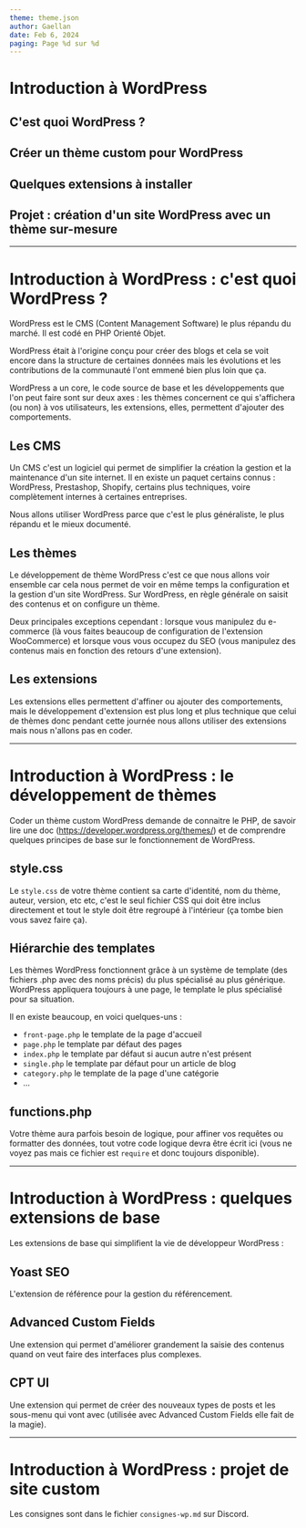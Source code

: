 ```yaml
---
theme: theme.json
author: Gaellan
date: Feb 6, 2024
paging: Page %d sur %d
---
```


# Introduction à WordPress

## C'est quoi WordPress ?

## Créer un thème custom pour WordPress

## Quelques extensions à installer

## Projet : création d'un site WordPress avec un thème sur-mesure

---

# Introduction à WordPress : c'est quoi WordPress ?

WordPress est le CMS (Content Management Software) le plus répandu du marché. Il est codé en PHP Orienté Objet.

WordPress était à l'origine conçu pour créer des blogs et cela se voit encore dans la structure de certaines données mais les évolutions et les contributions de la communauté l'ont emmené bien plus loin que ça.

WordPress a un core, le code source de base et les développements que l'on peut faire sont sur deux axes : les thèmes concernent ce qui s'affichera (ou non) à vos utilisateurs, les extensions, elles, permettent d'ajouter des comportements.

## Les CMS

Un CMS c'est un logiciel qui permet de simplifier la création la gestion et la maintenance d'un site internet. Il en existe un paquet certains connus : WordPress, Prestashop, Shopify, certains plus techniques, voire complètement internes à certaines entreprises.

Nous allons utiliser WordPress parce que c'est le plus généraliste, le plus répandu et le mieux documenté.

## Les thèmes

Le développement de thème WordPress c'est ce que nous allons voir ensemble car cela nous permet de voir en même temps la configuration et la gestion d'un site WordPress. Sur WordPress, en règle générale on saisit des contenus et on configure un thème.

Deux principales exceptions cependant : lorsque vous manipulez du e-commerce (là vous faites beaucoup de configuration de l'extension WooCommerce) et lorsque vous vous occupez du SEO (vous manipulez des contenus mais en fonction des retours d'une extension).

## Les extensions

Les extensions elles permettent d'affiner ou ajouter des comportements, mais le développement d'extension est plus long et plus technique que celui de thèmes donc pendant cette journée nous allons utiliser des extensions mais nous n'allons pas en coder.

---

# Introduction à WordPress : le développement de thèmes

Coder un thème custom WordPress demande de connaitre le PHP, de savoir lire une doc (https://developer.wordpress.org/themes/) et de comprendre quelques principes de base sur le fonctionnement de WordPress.

## style.css

Le `style.css` de votre thème contient sa carte d'identité, nom du thème, auteur, version, etc etc, c'est le seul fichier CSS qui doit être inclus directement et tout le style doit être regroupé à l'intérieur (ça tombe bien vous savez faire ça).

## Hiérarchie des templates

Les thèmes WordPress fonctionnent grâce à un système de template (des fichiers .php avec des noms précis) du plus spécialisé au plus générique. WordPress appliquera toujours à une page, le template le plus spécialisé pour sa situation.

Il en existe beaucoup, en voici quelques-uns :

- `front-page.php` le template de la page d'accueil
- `page.php` le template par défaut des pages
- `index.php` le template par défaut si aucun autre n'est présent
- `single.php` le template par défaut pour un article de blog
- `category.php` le template de la page d'une catégorie
- ...

## functions.php

Votre thème aura parfois besoin de logique, pour affiner vos requêtes ou formatter des données, tout votre code logique devra être écrit ici (vous ne voyez pas mais ce fichier est `require` et donc toujours disponible).

---

# Introduction à WordPress : quelques extensions de base

Les extensions de base qui simplifient la vie de développeur WordPress :

## Yoast SEO

L'extension de référence pour la gestion du référencement.

## Advanced Custom Fields

Une extension qui permet d'améliorer grandement la saisie des contenus quand on veut faire des interfaces plus complexes.

## CPT UI

Une extension qui permet de créer des nouveaux types de posts et les sous-menu qui vont avec (utilisée avec Advanced Custom Fields elle fait de la magie).

---

# Introduction à WordPress : projet de site custom

Les consignes sont dans le fichier `consignes-wp.md` sur Discord.